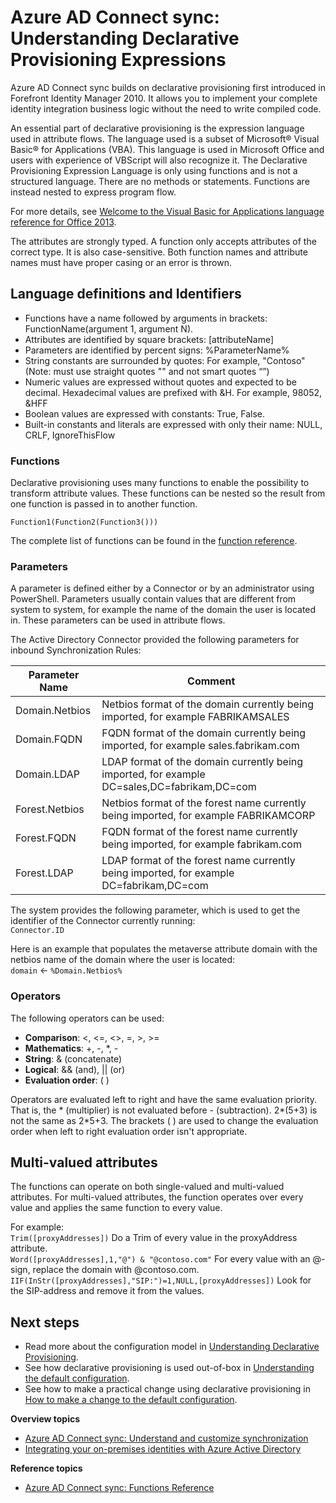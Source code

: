 <properties
	pageTitle="Azure AD Connect sync: Understanding Declarative Provisioning Expressions | Microsoft Azure"
	description="Explains the declarative provisioning expressions."
	services="active-directory"
	documentationCenter=""
	authors="andkjell"
	manager="stevenpo"
	editor=""/>

<tags
	ms.service="active-directory"
	ms.workload="identity"
	ms.tgt_pltfrm="na"
	ms.devlang="na"
	ms.topic="article"
	ms.date="08/31/2016"
	ms.author="markusvi;andkjell"/>


# Azure AD Connect sync: Understanding Declarative Provisioning Expressions
Azure AD Connect sync builds on declarative provisioning first introduced in Forefront Identity Manager 2010. It allows you to implement your complete identity integration business logic without the need to write compiled code.

An essential part of declarative provisioning is the expression language used in attribute flows. The language used is a subset of Microsoft® Visual Basic® for Applications (VBA). This language is used in Microsoft Office and users with experience of VBScript will also recognize it. The Declarative Provisioning Expression Language is only using functions and is not a structured language. There are no methods or statements. Functions are instead nested to express program flow.

For more details, see [Welcome to the Visual Basic for Applications language reference for Office 2013](https://msdn.microsoft.com/library/gg264383.aspx).

The attributes are strongly typed. A function only accepts attributes of the correct type. It is also case-sensitive. Both function names and attribute names must have proper casing or an error is thrown.

## Language definitions and Identifiers

- Functions have a name followed by arguments in brackets: FunctionName(argument 1, argument N).
- Attributes are identified by square brackets: [attributeName]
- Parameters are identified by percent signs: %ParameterName%
- String constants are surrounded by quotes: For example, "Contoso" (Note: must use straight quotes "" and not smart quotes “”)
- Numeric values are expressed without quotes and expected to be decimal. Hexadecimal values are prefixed with &H. For example, 98052, &HFF
- Boolean values are expressed with constants: True, False.
- Built-in constants and literals are expressed with only their name: NULL, CRLF, IgnoreThisFlow

### Functions
Declarative provisioning uses many functions to enable the possibility to transform attribute values. These functions can be nested so the result from one function is passed in to another function.

`Function1(Function2(Function3()))`

The complete list of functions can be found in the [function reference](active-directory-aadconnectsync-functions-reference.md).

### Parameters
A parameter is defined either by a Connector or by an administrator using PowerShell. Parameters usually contain values that are different from system to system, for example the name of the domain the user is located in. These parameters can be used in attribute flows.

The Active Directory Connector provided the following parameters for inbound Synchronization Rules:

| Parameter Name | Comment |
| --- | --- |
| Domain.Netbios | Netbios format of the domain currently being imported, for example FABRIKAMSALES |
| Domain.FQDN | FQDN format of the domain currently being imported, for example sales.fabrikam.com |
| Domain.LDAP | LDAP format of the domain currently being imported, for example DC=sales,DC=fabrikam,DC=com |
| Forest.Netbios | Netbios format of the forest name currently being imported, for example FABRIKAMCORP |
| Forest.FQDN | FQDN format of the forest name currently being imported, for example fabrikam.com |
| Forest.LDAP | LDAP format of the forest name currently being imported, for example DC=fabrikam,DC=com |

The system provides the following parameter, which is used to get the identifier of the Connector currently running:  
`Connector.ID`

Here is an example that populates the metaverse attribute domain with the netbios name of the domain where the user is located:  
`domain` <- `%Domain.Netbios%`

### Operators
The following operators can be used:

- **Comparison**: <, <=, <>, =, >, >=
- **Mathematics**: +, -, \*, -
- **String**: & (concatenate)
- **Logical**: && (and), || (or)
- **Evaluation order**: ( )

Operators are evaluated left to right and have the same evaluation priority. That is, the \* (multiplier) is not evaluated before - (subtraction). 2\*(5+3) is not the same as 2\*5+3. The brackets ( ) are used to change the evaluation order when left to right evaluation order isn't appropriate.

## Multi-valued attributes
The functions can operate on both single-valued and multi-valued attributes. For multi-valued attributes, the function operates over every value and applies the same function to every value.

For example:  
`Trim([proxyAddresses])` Do a Trim of every value in the proxyAddress attribute.  
`Word([proxyAddresses],1,"@") & "@contoso.com"` For every value with an @-sign, replace the domain with @contoso.com.  
`IIF(InStr([proxyAddresses],"SIP:")=1,NULL,[proxyAddresses])` Look for the SIP-address and remove it from the values.

## Next steps

- Read more about the configuration model in [Understanding Declarative Provisioning](active-directory-aadconnectsync-understanding-declarative-provisioning.md).
- See how declarative provisioning is used out-of-box in [Understanding the default configuration](active-directory-aadconnectsync-understanding-default-configuration.md).
- See how to make a practical change using declarative provisioning in [How to make a change to the default configuration](active-directory-aadconnectsync-change-the-configuration.md).

**Overview topics**

- [Azure AD Connect sync: Understand and customize synchronization](active-directory-aadconnectsync-whatis.md)
- [Integrating your on-premises identities with Azure Active Directory](active-directory-aadconnect.md)

**Reference topics**

- [Azure AD Connect sync: Functions Reference](active-directory-aadconnectsync-functions-reference.md)
